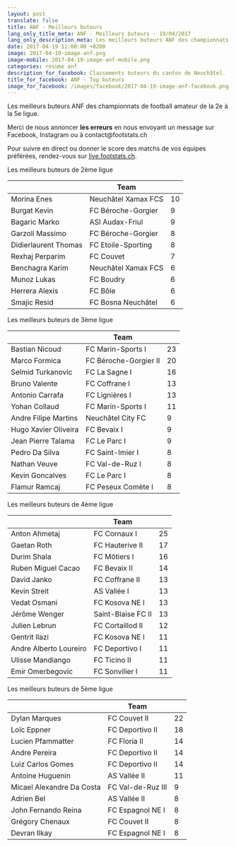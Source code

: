 ```yaml
---
layout: post
translate: false
title: ANF - Meilleurs buteurs
lang_only_title_meta: ANF - Meilleurs buteurs - 19/04/2017
lang_only_description_meta: Les meilleurs buteurs ANF des championnats de football amateur de la 2e à la 5e ligue - 19/04/2017
date: 2017-04-19 11:00:00 +0200
image: 2017-04-19-image-anf.png
image-mobile: 2017-04-19-image-anf-mobile.png
categories: resume anf
description_for_facebook: Classements buteurs du canton de Neuchâtel.
title_for_facebook: ANF - Top buteurs
image_for_facebook: /images/facebook/2017-04-19-image-anf-facebook.png
---
```

<p>Les meilleurs buteurs ANF des championnats de football amateur de la 2e à la 5e ligue.</p>
<p>Merci de nous annoncer <b>les erreurs</b> en nous envoyant un message sur Facebook, Instagram ou à contact@footstats.ch</p>
<p>Pour suivre en direct ou donner le score des matchs de vos équipes préférées, rendez-vous sur <a href='http://live.footstats.ch'>live.footstats.ch</a>.</p>

<p>Les meilleurs buteurs de 2ème ligue</p><table class="table"><thead><tr><th><i class="fa fa-male"></i></th><th>Team</th><th><i class="fa fa-futbol-o"></i></th></tr></thead><tbody><tr><td>Morina Enes</td><td>Neuchâtel Xamax FCS</td><td>10</td></tr><tr><td>Burgat Kevin</td><td>FC Béroche-Gorgier</td><td>9</td></tr><tr><td>Bagaric Marko</td><td>ASI Audax-Friul</td><td>9</td></tr><tr><td>Garzoli Massimo</td><td>FC Béroche-Gorgier</td><td>8</td></tr><tr><td>Didierlaurent Thomas</td><td>FC Etoile-Sporting</td><td>8</td></tr><tr><td>Rexhaj Perparim</td><td>FC Couvet</td><td>7</td></tr><tr><td>Benchagra Karim</td><td>Neuchâtel Xamax FCS</td><td>6</td></tr><tr><td>Munoz Lukas</td><td>FC Boudry</td><td>6</td></tr><tr><td>Herrera Alexis</td><td>FC Bôle</td><td>6</td></tr><tr><td>Smajic Resid</td><td>FC Bosna Neuchâtel</td><td>6</td></tr></tbody></table><p>Les meilleurs buteurs de 3ème ligue</p><table class="table"><thead><tr><th><i class="fa fa-male"></i></th><th>Team</th><th><i class="fa fa-futbol-o"></i></th></tr></thead><tbody><tr><td>Bastian Nicoud</td><td>FC Marin-Sports I</td><td>23</td></tr><tr><td>Marco Formica</td><td>FC Béroche-Gorgier II</td><td>20</td></tr><tr><td>Selmid Turkanovic</td><td>FC La Sagne I</td><td>16</td></tr><tr><td>Bruno Valente</td><td>FC Coffrane I</td><td>13</td></tr><tr><td>Antonio Carrafa</td><td>FC Lignières I</td><td>13</td></tr><tr><td>Yohan Collaud</td><td>FC Marin-Sports I</td><td>11</td></tr><tr><td>Andre Filipe Martins</td><td>Neuchâtel City FC</td><td>9</td></tr><tr><td>Hugo Xavier Oliveira</td><td>FC Bevaix I</td><td>9</td></tr><tr><td>Jean Pierre Talama</td><td>FC Le Parc I</td><td>9</td></tr><tr><td>Pedro Da Silva</td><td>FC Saint-Imier I</td><td>8</td></tr><tr><td>Nathan Veuve</td><td>FC Val-de-Ruz I</td><td>8</td></tr><tr><td>Kevin Goncalves</td><td>FC Le Parc I</td><td>8</td></tr><tr><td>Flamur Ramcaj</td><td>FC Peseux Comète I</td><td>8</td></tr></tbody></table><p>Les meilleurs buteurs de 4ème ligue</p><table class="table"><thead><tr><th><i class="fa fa-male"></i></th><th>Team</th><th><i class="fa fa-futbol-o"></i></th></tr></thead><tbody><tr><td>Anton Ahmetaj</td><td>FC Cornaux I</td><td>25</td></tr><tr><td>Gaetan Roth</td><td>FC Hauterive II</td><td>17</td></tr><tr><td>Durim Shala</td><td>FC Môtiers I</td><td>16</td></tr><tr><td>Ruben Miguel Cacao</td><td>FC Bevaix II</td><td>14</td></tr><tr><td>David Janko</td><td>FC Coffrane II</td><td>13</td></tr><tr><td>Kevin Streit</td><td>AS Vallée I</td><td>13</td></tr><tr><td>Vedat Osmani</td><td>FC Kosova NE I</td><td>13</td></tr><tr><td>Jérôme Wenger</td><td>Saint-Blaise FC II</td><td>13</td></tr><tr><td>Julien Lebrun</td><td>FC Cortaillod II</td><td>12</td></tr><tr><td>Gentrit Ilazi</td><td>FC Kosova NE I</td><td>11</td></tr><tr><td>Andre Alberto Loureiro</td><td>FC Deportivo I</td><td>11</td></tr><tr><td>Ulisse Mandiango</td><td>FC Ticino II</td><td>11</td></tr><tr><td>Emir Omerbegovic</td><td>FC Sonvilier I</td><td>11</td></tr></tbody></table><p>Les meilleurs buteurs de 5ème ligue</p><table class="table"><thead><tr><th><i class="fa fa-male"></i></th><th>Team</th><th><i class="fa fa-futbol-o"></i></th></tr></thead><tbody><tr><td>Dylan Marques</td><td>FC Couvet II</td><td>22</td></tr><tr><td>Loïc Eppner</td><td>FC Deportivo II</td><td>18</td></tr><tr><td>Lucien Pfammatter</td><td>FC Floria II</td><td>14</td></tr><tr><td>Andre Pereira</td><td>FC Deportivo II</td><td>14</td></tr><tr><td>Luiz Carlos Gomes</td><td>FC Deportivo II</td><td>14</td></tr><tr><td>Antoine Huguenin</td><td>AS Vallée II</td><td>11</td></tr><tr><td>Micael Alexandre Da Costa</td><td>FC Val-de-Ruz III</td><td>9</td></tr><tr><td>Adrien Bel</td><td>AS Vallée II</td><td>8</td></tr><tr><td>John Fernando Reina</td><td>FC Espagnol NE I</td><td>8</td></tr><tr><td>Grégory Chenaux</td><td>FC Couvet II</td><td>8</td></tr><tr><td>Devran Ilkay</td><td>FC Espagnol NE I</td><td>8</td></tr></tbody></table>